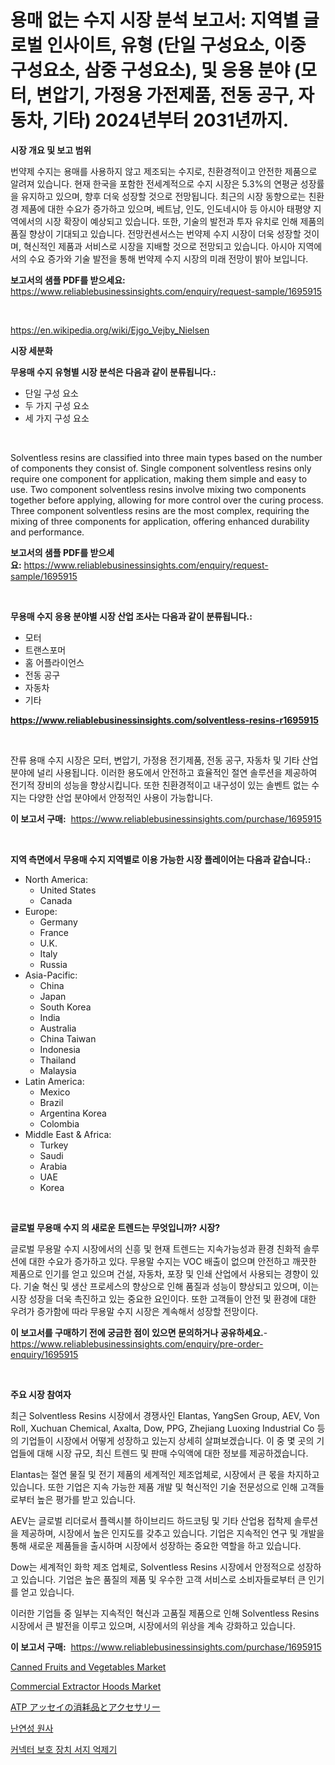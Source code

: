<p><h1>용매 없는 수지 시장 분석 보고서: 지역별 글로벌 인사이트, 유형 (단일 구성요소, 이중 구성요소, 삼중 구성요소), 및 응용 분야 (모터, 변압기, 가정용 가전제품, 전동 공구, 자동차, 기타) 2024년부터 2031년까지.</h1></p><p><strong>시장 개요 및 보고 범위</strong></p>
<p><p>번약제 수지는 용매를 사용하지 않고 제조되는 수지로, 친환경적이고 안전한 제품으로 알려져 있습니다. 현재 한국을 포함한 전세계적으로 수지 시장은 5.3%의 연평균 성장률을 유지하고 있으며, 향후 더욱 성장할 것으로 전망됩니다. 최근의 시장 동향으로는 친환경 제품에 대한 수요가 증가하고 있으며, 베트남, 인도, 인도네시아 등 아시아 태평양 지역에서의 시장 확장이 예상되고 있습니다. 또한, 기술의 발전과 투자 유치로 인해 제품의 품질 향상이 기대되고 있습니다. 전망컨센서스는 번약제 수지 시장이 더욱 성장할 것이며, 혁신적인 제품과 서비스로 시장을 지배할 것으로 전망되고 있습니다. 아시아 지역에서의 수요 증가와 기술 발전을 통해 번약제 수지 시장의 미래 전망이 밝아 보입니다.</p></p>
<p><strong>보고서의 샘플 PDF를 받으세요:</strong> <a href="https://www.reliablebusinessinsights.com/enquiry/request-sample/1695915">https://www.reliablebusinessinsights.com/enquiry/request-sample/1695915</a></p>
<p>&nbsp;</p>
<p><a href="https://en.wikipedia.org/wiki/Ejgo_Vejby_Nielsen">https://en.wikipedia.org/wiki/Ejgo_Vejby_Nielsen</a></p>
<p><strong>시장 세분화</strong></p>
<p><strong>무용매 수지 유형별 시장 분석은 다음과 같이 분류됩니다.:</strong></p>
<p><ul><li>단일 구성 요소</li><li>두 가지 구성 요소</li><li>세 가지 구성 요소</li></ul></p>
<p>&nbsp;</p>
<p><p>Solventless resins are classified into three main types based on the number of components they consist of. Single component solventless resins only require one component for application, making them simple and easy to use. Two component solventless resins involve mixing two components together before applying, allowing for more control over the curing process. Three component solventless resins are the most complex, requiring the mixing of three components for application, offering enhanced durability and performance.</p></p>
<p><strong>보고서의 샘플 PDF를 받으세요:</strong>&nbsp;<a href="https://www.reliablebusinessinsights.com/enquiry/request-sample/1695915">https://www.reliablebusinessinsights.com/enquiry/request-sample/1695915</a></p>
<p>&nbsp;</p>
<p><strong> 무용매 수지 응용 분야별 시장 산업 조사는 다음과 같이 분류됩니다.:</strong></p>
<p><ul><li>모터</li><li>트랜스포머</li><li>홈 어플라이언스</li><li>전동 공구</li><li>자동차</li><li>기타</li></ul></p>
<p><strong><a href="https://www.reliablebusinessinsights.com/solventless-resins-r1695915">https://www.reliablebusinessinsights.com/solventless-resins-r1695915</a></strong></p>
<p>&nbsp;</p>
<p><p>잔류 용매 수지 시장은 모터, 변압기, 가정용 전기제품, 전동 공구, 자동차 및 기타 산업 분야에 널리 사용됩니다. 이러한 용도에서 안전하고 효율적인 절연 솔루션을 제공하여 전기적 장비의 성능을 향상시킵니다. 또한 친환경적이고 내구성이 있는 솔벤트 없는 수지는 다양한 산업 분야에서 안정적인 사용이 가능합니다.</p></p>
<p><strong>이 보고서 구매:</strong>&nbsp; <a href="https://www.reliablebusinessinsights.com/purchase/1695915">https://www.reliablebusinessinsights.com/purchase/1695915</a></p>
<p>&nbsp;</p>
<p><strong>지역 측면에서 무용매 수지 지역별로 이용 가능한 시장 플레이어는 다음과 같습니다.:</strong></p>
<p><ul>
    <li>
        North America:
        <ul>
            <li>United States</li>
            <li>Canada</li>
        </ul>
    </li>
    <li>
        Europe:
        <ul>
            <li>Germany</li>
            <li>France</li>
            <li>U.K.</li>
            <li>Italy</li>
            <li>Russia</li>
        </ul>
    </li>
    <li>
        Asia-Pacific:
        <ul>
            <li>China</li>
            <li>Japan</li>
            <li>South Korea</li>
            <li>India</li>
            <li>Australia</li>
            <li>China Taiwan</li>
            <li>Indonesia</li>
            <li>Thailand</li>
            <li>Malaysia</li>
        </ul>
    </li>
    <li>
        Latin America:
        <ul>
            <li>Mexico</li>
            <li>Brazil</li>
            <li>Argentina Korea</li>
            <li>Colombia</li>
        </ul>
    </li>
    <li>
        Middle East & Africa:
        <ul>
            <li>Turkey</li>
            <li>Saudi</li>
            <li>Arabia</li>
            <li>UAE</li>
            <li>Korea</li>
        </ul>
    </li>
    </ul></p>
<p>&nbsp;</p>
<p><strong>글로벌 무용매 수지 의 새로운 트렌드는 무엇입니까? 시장?</strong></p>
<p><p>글로벌 무용말 수지 시장에서의 신흥 및 현재 트렌드는 지속가능성과 환경 친화적 솔루션에 대한 수요가 증가하고 있다. 무용말 수지는 VOC 배출이 없으며 안전하고 깨끗한 제품으로 인기를 얻고 있으며 건설, 자동차, 포장 및 인쇄 산업에서 사용되는 경향이 있다. 기술 혁신 및 생산 프로세스의 향상으로 인해 품질과 성능이 향상되고 있으며, 이는 시장 성장을 더욱 촉진하고 있는 중요한 요인이다. 또한 고객들이 안전 및 환경에 대한 우려가 증가함에 따라 무용말 수지 시장은 계속해서 성장할 전망이다.</p></p>
<p><strong>이 보고서를 구매하기 전에 궁금한 점이 있으면 문의하거나 공유하세요.</strong>- <a href="https://www.reliablebusinessinsights.com/enquiry/pre-order-enquiry/1695915">https://www.reliablebusinessinsights.com/enquiry/pre-order-enquiry/1695915</a></p>
<p>&nbsp;</p>
<p><strong>주요 시장 참여자</strong></p>
<p><p>최근 Solventless Resins 시장에서 경쟁사인 Elantas, YangSen Group, AEV, Von Roll, Xuchuan Chemical, Axalta, Dow, PPG, Zhejiang Luoxing Industrial Co 등의 기업들이 시장에서 어떻게 성장하고 있는지 상세히 살펴보겠습니다. 이 중 몇 곳의 기업들에 대해 시장 규모, 최신 트렌드 및 판매 수익액에 대한 정보를 제공하겠습니다.</p><p>Elantas는 절연 물질 및 전기 제품의 세계적인 제조업체로, 시장에서 큰 몫을 차지하고 있습니다. 또한 기업은 지속 가능한 제품 개발 및 혁신적인 기술 전문성으로 인해 고객들로부터 높은 평가를 받고 있습니다.</p><p>AEV는 글로벌 리더로서 플렉시블 하이브리드 하드코팅 및 기타 산업용 접착제 솔루션을 제공하며, 시장에서 높은 인지도를 갖추고 있습니다. 기업은 지속적인 연구 및 개발을 통해 새로운 제품들을 출시하며 시장에서 성장하는 중요한 역할을 하고 있습니다.</p><p>Dow는 세계적인 화학 제조 업체로, Solventless Resins 시장에서 안정적으로 성장하고 있습니다. 기업은 높은 품질의 제품 및 우수한 고객 서비스로 소비자들로부터 큰 인기를 얻고 있습니다.</p><p>이러한 기업들 중 일부는 지속적인 혁신과 고품질 제품으로 인해 Solventless Resins 시장에서 큰 발전을 이루고 있으며, 시장에서의 위상을 계속 강화하고 있습니다.</p></p>
<p><strong>이 보고서 구매:</strong>&nbsp;&nbsp;<a href="https://www.reliablebusinessinsights.com/purchase/1695915">https://www.reliablebusinessinsights.com/purchase/1695915</a></p>
<p><p><a href="https://github.com/zkngisync/Market-Research-Report-List-1/blob/main/canned-fruits-and-vegetables-market.md">Canned Fruits and Vegetables Market</a></p><p><a href="https://issuu.com/reportprime-2/docs/commercial-extractor-hoods-market-size-2030.pptx">Commercial Extractor Hoods Market</a></p><p><a href="https://github.com/Fatimaklein1/Market-Research-Report-List-1/blob/main/3924917153253.md">ATP アッセイの消耗品とアクセサリー</a></p><p><a href="https://github.com/mithunmistry2258/Market-Research-Report-List-1/blob/main/1468513163693.md">난연성 원사</a></p><p><a href="https://medium.com/@cierrahayes645/%EC%BB%A4%EB%84%A5%ED%84%B0-%EB%B3%B4%ED%98%B8-%EC%9E%A5%EC%B9%98-%EB%B0%8F-%EC%84%9C%EC%A7%80-%EC%96%B5%EC%A0%9C%EA%B8%B0-%EC%8B%9C%EC%9E%A5-%EC%A0%90%EC%9C%A0%EC%9C%A8-%EB%B0%8F-%EC%83%88%EB%A1%9C%EC%9A%B4-%ED%8A%B8%EB%A0%8C%EB%93%9C-%EB%B6%84%EC%84%9D-%EC%A2%85%EB%A5%98-%EC%9D%91%EC%9A%A9-%EC%B5%9C%EC%A2%85-%EC%82%AC%EC%9A%A9-%EB%B0%8F-2024%EB%85%84%EB%B6%80%ED%84%B0-2031%EB%85%84%EA%B9%8C%EC%A7%80-%EC%98%88%EC%B8%A1%EB%90%9C-%EA%B8%B0%EA%B0%84%EB%B3%84%EB%A1%9C-58bb420459f6">커넥터 보호 장치 서지 억제기</a></p></p>